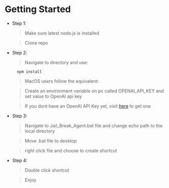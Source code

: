
# Getting Started

- Step 1:
	>Make sure latest node.js is installed

	>Clone repo

  

- Step 2:

	>Navigate to directory and use:

		npm install
	
	> MacOS users follow the equivalent:

	>Create an environment variable on pc called OPENAI_API_KEY and set value to OpenAI api key

	>If you dont have an OpenAI API Key yet, visit [here](https://platform.openai.com/api-keys) to get one

- Step 3:

	>Navigate to Jail_Break_Agent.bat file and change echo path to the local directory

	> Move .bat file to desktop

	>right click file and choose to create shortcut

- Step 4:

	>Double click shortcut

	>Enjoy